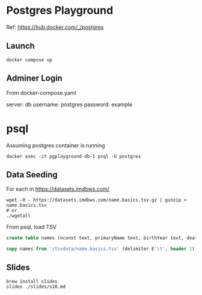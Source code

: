 Postgres Playground
===================

Ref: https://hub.docker.com/_/postgres

## Launch

```shell
docker compose up
```

## Adminer Login

From docker-compose.yaml

server: db
username: postgres
password: example

# psql

Assuming postgres container is running

```shell
docker exec -it pgplayground-db-1 psql -U postgres
```

## Data Seeding

For each in https://datasets.imdbws.com/

```shell
wget -O - https://datasets.imdbws.com/name.basics.tsv.gz | gunzip > name.basics.tsv
# or
./wgetall
```

From psql, load TSV

```sql
create table names (nconst text, primaryName text, birthYear text, deathYear text, primaryProfession text, knownForTitles text);

copy names from '/tsvdata/name.basics.tsv' (delimiter E'\t', header 1);
```

## Slides

```shell
brew install slides
slides ./slides/s10.md
```

